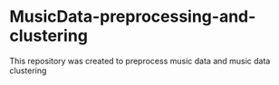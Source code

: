 # MusicData-preprocessing-and-clustering
This repository was created to preprocess music data and music data clustering
